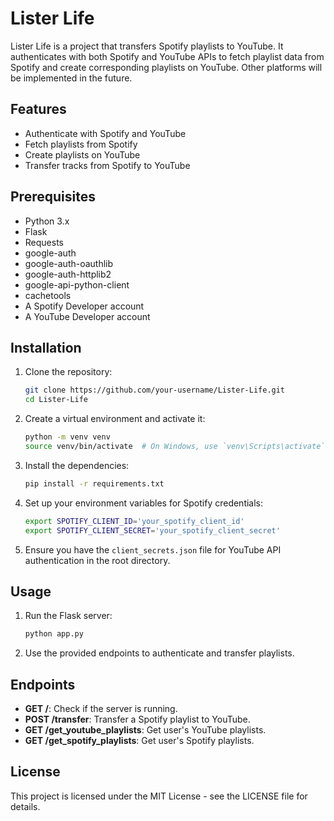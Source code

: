 # Lister Life

Lister Life is a project that transfers Spotify playlists to YouTube. It authenticates with both Spotify and YouTube APIs to fetch playlist data from Spotify and create corresponding playlists on YouTube. Other platforms will be implemented in the future.

## Features

- Authenticate with Spotify and YouTube
- Fetch playlists from Spotify
- Create playlists on YouTube
- Transfer tracks from Spotify to YouTube

## Prerequisites

- Python 3.x
- Flask
- Requests
- google-auth
- google-auth-oauthlib
- google-auth-httplib2
- google-api-python-client
- cachetools
- A Spotify Developer account
- A YouTube Developer account

## Installation

1. Clone the repository:

    ```bash
    git clone https://github.com/your-username/Lister-Life.git
    cd Lister-Life
    ```

2. Create a virtual environment and activate it:

    ```bash
    python -m venv venv
    source venv/bin/activate  # On Windows, use `venv\Scripts\activate`
    ```

3. Install the dependencies:

    ```bash
    pip install -r requirements.txt
    ```

4. Set up your environment variables for Spotify credentials:

    ```bash
    export SPOTIFY_CLIENT_ID='your_spotify_client_id'
    export SPOTIFY_CLIENT_SECRET='your_spotify_client_secret'
    ```

5. Ensure you have the `client_secrets.json` file for YouTube API authentication in the root directory.

## Usage

1. Run the Flask server:

    ```bash
    python app.py
    ```

2. Use the provided endpoints to authenticate and transfer playlists.

## Endpoints

- **GET /**: Check if the server is running.
- **POST /transfer**: Transfer a Spotify playlist to YouTube.
- **GET /get_youtube_playlists**: Get user's YouTube playlists.
- **GET /get_spotify_playlists**: Get user's Spotify playlists.

## License

This project is licensed under the MIT License - see the LICENSE file for details.
